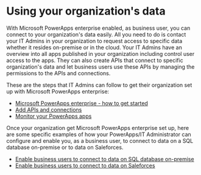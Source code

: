 <properties
	pageTitle="PowerApps: Using your organization's data"
	description="Using data from SQL Server on-premise or Saleforces to build apps."
	services="powerapps"
	documentationCenter="na"
	authors="linhtranms"
	manager="gautamt"
	editor=""
	tags=""/>

<tags
   ms.service="powerapps"
   ms.devlang="na"
   ms.topic="article"
   ms.tgt_pltfrm="na"
   ms.workload="na"
   ms.date="11/19/2015"
   ms.author="litran"/>

# Using your organization's data #

With Microsoft PowerApps enterprise enabled, as business user, you can connect to your organization's data easily. All you need to do is contact your IT Admins in your organization to request access to specific data whether it resides on-premise or in the cloud. Your IT Admins have an overview into all apps published in your organization including control user access to the apps. They can also create APIs that connect to specific organization's data and let business users use these APIs by managing the permissions to the APIs and connections. 

These are the steps that IT Admins can follow to get their organization set up with Microsoft PowerApps enterprise:

- [Microsoft PowerApps enterprise - how to get started](powerapps-get-started-azure-portal.md)
- [Add APIs and connections](powerapps-create-new-api.md)  
- [Monitor your PowerApps apps](powerapps-manage-monitor-usage.md)


Once your organization get Microsoft PowerApps enterprise set up, here are some specific examples of how your PowerApps/IT Administrator can configure and enable you, as a business user, to connect to data on a SQL database on-premise or to data on Saleforces.

- [Enable business users to connect to data on SQL database on-premise](powerapps-create-api-sqlserver.md)
- [Enable business users to connect to data on Saleforces](powerapps-create-api-saleforce.md)

